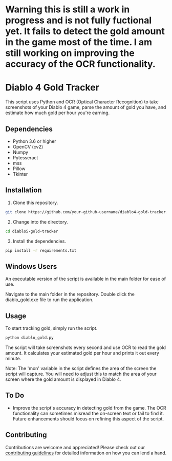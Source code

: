 # Warning this is still a work in progress and is not fully fuctional yet. It fails to detect the gold amount in the game most of the time. I am still working on improving the accuracy of the OCR functionality.

# Diablo 4 Gold Tracker

This script uses Python and OCR (Optical Character Recognition) to take screenshots of your Diablo 4 game, parse the amount of gold you have, and estimate how much gold per hour you're earning.

## Dependencies

- Python 3.6 or higher
- OpenCV (cv2)
- Numpy
- Pytesseract
- mss
- Pillow
- Tkinter

## Installation

1. Clone this repository.

```bash
git clone https://github.com/your-github-username/diablo4-gold-tracker.git
```

2. Change into the directory.

```bash
cd diablo5-gold-tracker
```

3. Install the dependencies.

```bash
pip install -r requirements.txt
```

## Windows Users

An executable version of the script is available in the main folder for ease of use.

Navigate to the main folder in the repository.
Double click the diablo_gold.exe file to run the application.

## Usage

To start tracking gold, simply run the script.

```bash
python diablo_gold.py
```

The script will take screenshots every second and use OCR to read the gold amount. It calculates your estimated gold per hour and prints it out every minute.

Note: The 'mon' variable in the script defines the area of the screen the script will capture. You will need to adjust this to match the area of your screen where the gold amount is displayed in Diablo 4.

## To Do

- Improve the script's accuracy in detecting gold from the game. The OCR functionality can sometimes misread the on-screen text or fail to find it. Future enhancements should focus on refining this aspect of the script.


## Contributing

Contributions are welcome and appreciated! Please check out our [contributing guidelines](./CONTRIBUTING.md) for detailed information on how you can lend a hand.
